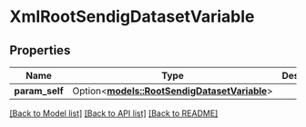 # XmlRootSendigDatasetVariable

## Properties

Name | Type | Description | Notes
------------ | ------------- | ------------- | -------------
**param_self** | Option<[**models::RootSendigDatasetVariable**](RootSendigDatasetVariable.md)> |  | [optional]

[[Back to Model list]](../README.md#documentation-for-models) [[Back to API list]](../README.md#documentation-for-api-endpoints) [[Back to README]](../README.md)


